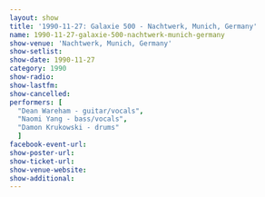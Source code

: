 ```yaml
---
layout: show
title: '1990-11-27: Galaxie 500 - Nachtwerk, Munich, Germany'
name: 1990-11-27-galaxie-500-nachtwerk-munich-germany
show-venue: 'Nachtwerk, Munich, Germany'
show-setlist: 
show-date: 1990-11-27
category: 1990
show-radio: 
show-lastfm: 
show-cancelled: 
performers: [
  "Dean Wareham - guitar/vocals",
  "Naomi Yang - bass/vocals",
  "Damon Krukowski - drums"
  ]
facebook-event-url: 
show-poster-url: 
show-ticket-url: 
show-venue-website: 
show-additional: 
---
```


